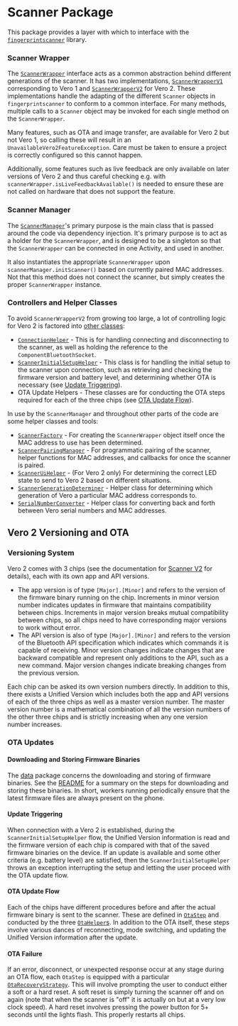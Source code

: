 # Scanner Package

This package provides a layer with which to interface with the
[`fingerprintscanner`](../../../../../../../../fingerprintscanner)
library.

### Scanner Wrapper

The [`ScannerWrapper`](./wrapper/ScannerWrapper.kt) interface acts as a
common abstraction behind different generations of the scanner. It has
two implementations, [`ScannerWrapperV1`](./wrapper/ScannerWrapperV1.kt)
corresponding to Vero 1 and
[`ScannerWrapperV2`](./wrapper/ScannerWrapperV2.kt) for Vero 2. These
implementations handle the adapting of the different `Scanner` objects
in `fingerprintscanner` to conform to a common interface. For many
methods, multiple calls to a `Scanner` object may be invoked for each
single method on the `ScannerWrapper`.

Many features, such as OTA and image transfer, are available for Vero 2
but not Vero 1, so calling these will result in an
`UnavailableVero2FeatureException`. Care must be taken to ensure a
project is correctly configured so this cannot happen.

Additionally, some features such as live feedback are only available on
later versions of Vero 2 and thus careful checking e.g. with
`scannerWrapper.isLiveFeedbackAvailable()` is needed to ensure these are
not called on hardware that does not support the feature.

### Scanner Manager

The [`ScannerManager`](./ScannerManager.kt)'s primary purpose is the
main class that is passed around the code via dependency injection. It's
primary purpose is to act as a holder for the `ScannerWrapper`, and is
designed to be a singleton so that the `ScannerWrapper` can be connected
in one Activity, and used in another.

It also instantiates the appropriate `ScannerWrapper` upon
`scannerManager.initScanner()` based on currently paired MAC addresses.
Not that this method does not connect the scanner, but simply creates
the proper `ScannerWrapper` instance.

### Controllers and Helper Classes

To avoid `ScannerWrapperV2` from growing too large, a lot of controlling
logic for Vero 2 is factored into [other classes](./controllers/v2/):

- [`ConnectionHelper`](./controllers/v2/ConnectionHelper.kt) - This is
  for handling connecting and disconnecting to the scanner, as well as
  holding the reference to the `ComponentBluetoothSocket`.
- [`ScannerInitialSetupHelper`](./controllers/v2/ScannerInitialSetupHelper.kt)
  \- This class is for handling the initial setup to the scanner upon
  connection, such as retrieving and checking the firmware version and
  battery level, and determining whether OTA is necessary (see
  [Update Triggering](#update-triggering)).
- OTA Update Helpers - These classes are for conducting the OTA steps
  required for each of the three chips (see
  [OTA Update Flow](#ota-update-flow)).

In use by the `ScannerManager` and throughout other parts of the code
are some helper classes and tools:

- [`ScannerFactory`](./factory/ScannerFactory.kt) - For creating the
  `ScannerWrapper` object itself once the MAC address to use has been
  determined.
- [`ScannerPairingManager`](./pairing/ScannerPairingManager.kt) - For
  programmatic pairing of the scanner, helper functions for MAC
  addresses, and callbacks for once the scanner is paired.
- [`ScannerUiHelper`](./ui/ScannerUiHelper.kt) - (For Vero 2 only) For
  determining the correct LED state to send to Vero 2 based on different
  situations.
- [`ScannerGenerationDeterminer`](./tools/ScannerGenerationDeterminer.kt)
  \- Helper class for determining which generation of Vero a particular
  MAC address corresponds to.
- [`SerialNumberConverter`](./tools/SerialNumberConverter.kt) - Helper
  class for converting back and forth between Vero serial numbers and
  MAC addresses.

## Vero 2 Versioning and OTA

### Versioning System

Vero 2 comes with 3 chips (see the documentation for
[Scanner V2](../../../../../../../../fingerprintscanner/src/main/java/com/simprints/fingerprintscanner/v2/README.md)
for details), each with its own app and API versions.

- The app version is of type `[Major].[Minor]` and refers to the version
  of the firmware binary running on the chip. Increments in minor
  version number indicates updates in firmware that maintains
  compatibility between chips. Increments in major version breaks mutual
  compatibility between chips, so all chips need to have corresponding
  major versions to work without error.
- The API version is also of type `[Major].[Minor]` and refers to the
  version of the Bluetooth API specification which indicates which
  commands it is capable of receiving. Minor version changes indicate
  changes that are backward compatible and represent only additions to
  the API, such as a new command. Major version changes indicate
  breaking changes from the previous version.

Each chip can be asked its own version numbers directly. In addition to
this, there exists a Unified Version which includes both the app and API
versions of each of the three chips as well as a master version number.
The master version number is a mathematical combination of all the
version numbers of the other three chips and is strictly increasing when
any one version number increases.

### OTA Updates

#### Downloading and Storing Firmware Binaries

The [data](./data) package concerns the downloading and storing of
firmware binaries. See the [README](./data/README.md) for a summary on
the steps for downloading and storing these binaries. In short, workers
running periodically ensure that the latest firmware files are always
present on the phone.

#### Update Triggering

When connection with a Vero 2 is established, during the
`ScannerInitialSetupHelper` flow, the Unified Version information is
read and the firmware version of each chip is compared with that of the
saved firmware binaries on the device. If an update is available and
some other criteria (e.g. battery level) are satisfied, then the
`ScannerInitialSetupHelper` throws an exception interrupting the setup
and letting the user proceed with the OTA update flow.

#### OTA Update Flow

Each of the chips have different procedures before and after the actual
firmware binary is sent to the scanner. These are defined in
[`OtaStep`](./domain/ota/OtaStep.kt) and conducted by the three
[`OtaHelper`s](./controllers/v2/). In addition to the OTA itself, these
steps involve various dances of reconnecting, mode switching, and
updating the Unified Version information after the update.

#### OTA Failure

If an error, disconnect, or unexpected response occur at any stage
during an OTA flow, each `OtaStep` is equipped with a particular
[`OtaRecoveryStrategy`](./domain/ota/OtaRecoveryStrategy.kt). This will
involve prompting the user to conduct either a soft or a hard reset. A
soft reset is simply turning the scanner off and on again (note that
when the scanner is "off" it is actually on but at a very low clock
speed). A hard reset involves pressing the power button for 5+ seconds
until the lights flash. This properly restarts all chips.
